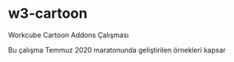 # w3-cartoon
Workcube Cartoon Addons Çalışması

Bu çalışma Temmuz 2020 maratonunda geliştirilen örnekleri kapsar
